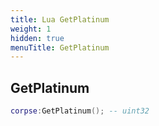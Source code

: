 ```yaml
---
title: Lua GetPlatinum
weight: 1
hidden: true
menuTitle: GetPlatinum
---
```

## GetPlatinum
```lua
corpse:GetPlatinum(); -- uint32
```